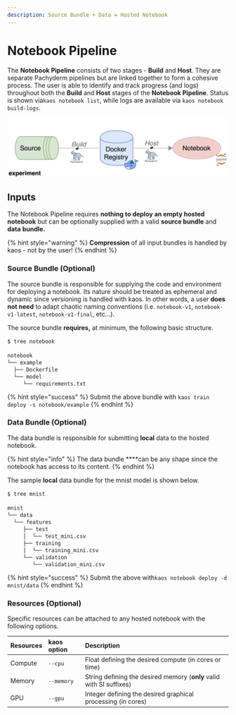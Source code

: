 ```yaml
---
description: Source Bundle + Data = Hosted Notebook
---
```


# Notebook Pipeline

The **Notebook Pipeline** consists of two stages - **Build** and **Host**. They are separate Pachyderm pipelines but are linked together to form a cohesive process. The user is able to identify and track progress \(and logs\) throughout both the **Build** and **Host** stages of the **Notebook Pipeline**. Status is shown via`kaos notebook list`, while logs are available via `kaos notebook build-logs`.

![](../../../.gitbook/assets/image%20%2843%29.png)

## Inputs

The Notebook Pipeline requires **nothing to deploy an empty hosted notebook** but can be optionally supplied with a valid **source bundle** and **data** **bundle.**

{% hint style="warning" %}
**Compression** of all input bundles is handled by kaos - not by the user!
{% endhint %}

### Source Bundle \(Optional\)

The source bundle is responsible for supplying the code and environment for deploying a notebook. Its nature should be treated as ephemeral and dynamic since versioning is handled with kaos. In other words, a user **does not need** to adapt chaotic naming conventions \(i.e. `notebook-v1`, `notebook-v1-latest`, `notebook-v1-final`, etc...\).

The source bundle **requires,** at minimum, the following basic structure.

```text
$ tree notebook

notebook
└── example
  ├── Dockerfile
  └── model
     └── requirements.txt
```

{% hint style="success" %}
Submit the above bundle with `kaos train deploy -s notebook/example`
{% endhint %}

### Data Bundle \(Optional\)

The data bundle is responsible for submitting **local** data to the hosted notebook.

{% hint style="info" %}
The data bundle ****can be any shape since the notebook has access to its content.
{% endhint %}

The sample **local** data bundle for the mnist model is shown below.

```text
$ tree mnist

mnist
└── data
  └── features
     ├── test
     │  └── test_mini.csv
     ├── training
     │  └── training_mini.csv
     └── validation
        └── validation_mini.csv
```

{% hint style="success" %}
Submit the above with`kaos notebook deploy -d mnist/data`
{% endhint %}

### Resources \(Optional\)

Specific resources can be attached to any hosted notebook with the following options.

| Resources | kaos option | Description |
| :--- | :--- | :--- |
| Compute | `--cpu` | Float defining the desired compute \(in cores or time\) |
| Memory | `--memory` | String defining the desired memory \(**only** valid with SI suffixes\) |
| GPU | `--gpu` | Integer defining the desired graphical processing \(in cores\) |

